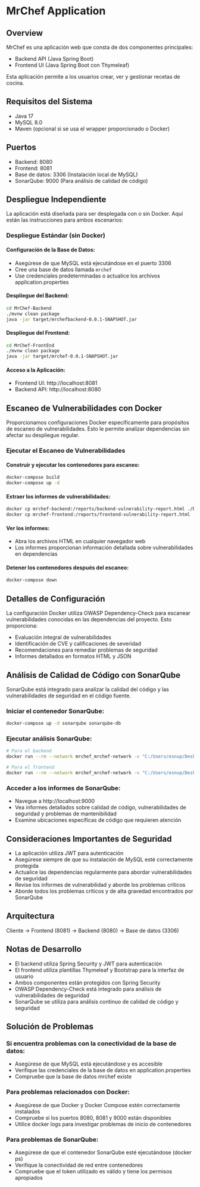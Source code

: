 # MrChef Application

## Overview

MrChef es una aplicación web que consta de dos componentes principales:

- Backend API (Java Spring Boot)
- Frontend UI (Java Spring Boot con Thymeleaf)

Esta aplicación permite a los usuarios crear, ver y gestionar recetas de cocina.

## Requisitos del Sistema

- Java 17
- MySQL 8.0
- Maven (opcional si se usa el wrapper proporcionado o Docker)

## Puertos

- Backend: 8080
- Frontend: 8081
- Base de datos: 3306 (Instalación local de MySQL)
- SonarQube: 9000 (Para análisis de calidad de código)

## Despliegue Independiente

La aplicación está diseñada para ser desplegada con o sin Docker. Aquí están las instrucciones para ambos escenarios:

### Despliegue Estándar (sin Docker)

#### Configuración de la Base de Datos:

- Asegúrese de que MySQL está ejecutándose en el puerto 3306
- Cree una base de datos llamada `mrchef`
- Use credenciales predeterminadas o actualice los archivos application.properties

#### Despliegue del Backend:
```bash
cd MrChef-Backend
./mvnw clean package
java -jar target/mrchefbackend-0.0.1-SNAPSHOT.jar
```

#### Despliegue del Frontend:
```bash
cd MrChef-FrontEnd
./mvnw clean package
java -jar target/mrchef-0.0.1-SNAPSHOT.jar
```

#### Acceso a la Aplicación:

- Frontend UI: http://localhost:8081
- Backend API: http://localhost:8080

## Escaneo de Vulnerabilidades con Docker

Proporcionamos configuraciones Docker específicamente para propósitos de escaneo de vulnerabilidades. Esto le permite analizar dependencias sin afectar su despliegue regular.

### Ejecutar el Escaneo de Vulnerabilidades

#### Construir y ejecutar los contenedores para escaneo:
```bash
docker-compose build
docker-compose up -d
```

#### Extraer los informes de vulnerabilidades:
```bash
docker cp mrchef-backend:/reports/backend-vulnerability-report.html ./backend-vulnerabilities.html
docker cp mrchef-frontend:/reports/frontend-vulnerability-report.html ./frontend-vulnerabilities.html
```

#### Ver los informes:

- Abra los archivos HTML en cualquier navegador web
- Los informes proporcionan información detallada sobre vulnerabilidades en dependencias

#### Detener los contenedores después del escaneo:
```bash
docker-compose down
```

## Detalles de Configuración

La configuración Docker utiliza OWASP Dependency-Check para escanear vulnerabilidades conocidas en las dependencias del proyecto. Esto proporciona:

- Evaluación integral de vulnerabilidades
- Identificación de CVE y calificaciones de severidad
- Recomendaciones para remediar problemas de seguridad
- Informes detallados en formatos HTML y JSON

## Análisis de Calidad de Código con SonarQube

SonarQube está integrado para analizar la calidad del código y las vulnerabilidades de seguridad en el código fuente.

### Iniciar el contenedor SonarQube:
```bash
docker-compose up -d sonarqube sonarqube-db
```

### Ejecutar análisis SonarQube:
```bash
# Para el backend
docker run --rm --network mrchef_mrchef-network -v "C:/Users/esnup/Desktop/seguri/m1/mrchef/MrChef-Backend:/usr/src/app" -w /usr/src/app maven:3.8-openjdk-17 mvn sonar:sonar "-Dsonar.projectKey=mrchef-backend" "-Dsonar.projectName=MrChef Backend" "-Dsonar.host.url=http://sonarqube:9000" "-Dsonar.login=your_sonar_token"

# Para el frontend
docker run --rm --network mrchef_mrchef-network -v "C:/Users/esnup/Desktop/seguri/m1/mrchef/MrChef-FrontEnd:/usr/src/app" -w /usr/src/app maven:3.8-openjdk-17 mvn sonar:sonar "-Dsonar.projectKey=mrchef-frontend" "-Dsonar.projectName=MrChef Frontend" "-Dsonar.host.url=http://sonarqube:9000" "-Dsonar.login=your_sonar_token"
```

### Acceder a los informes de SonarQube:

- Navegue a http://localhost:9000
- Vea informes detallados sobre calidad de código, vulnerabilidades de seguridad y problemas de mantenibilidad
- Examine ubicaciones específicas de código que requieren atención

## Consideraciones Importantes de Seguridad

- La aplicación utiliza JWT para autenticación
- Asegúrese siempre de que su instalación de MySQL esté correctamente protegida
- Actualice las dependencias regularmente para abordar vulnerabilidades de seguridad
- Revise los informes de vulnerabilidad y aborde los problemas críticos
- Aborde todos los problemas críticos y de alta gravedad encontrados por SonarQube

## Arquitectura

Cliente → Frontend (8081) → Backend (8080) → Base de datos (3306)

## Notas de Desarrollo

- El backend utiliza Spring Security y JWT para autenticación
- El frontend utiliza plantillas Thymeleaf y Bootstrap para la interfaz de usuario
- Ambos componentes están protegidos con Spring Security
- OWASP Dependency-Check está integrado para análisis de vulnerabilidades de seguridad
- SonarQube se utiliza para análisis continuo de calidad de código y seguridad

## Solución de Problemas

### Si encuentra problemas con la conectividad de la base de datos:

- Asegúrese de que MySQL está ejecutándose y es accesible
- Verifique las credenciales de la base de datos en application.properties
- Compruebe que la base de datos mrchef existe

### Para problemas relacionados con Docker:

- Asegúrese de que Docker y Docker Compose estén correctamente instalados
- Compruebe si los puertos 8080, 8081 y 9000 están disponibles
- Utilice docker logs para investigar problemas de inicio de contenedores

### Para problemas de SonarQube:

- Asegúrese de que el contenedor SonarQube esté ejecutándose (docker ps)
- Verifique la conectividad de red entre contenedores
- Compruebe que el token utilizado es válido y tiene los permisos apropiados